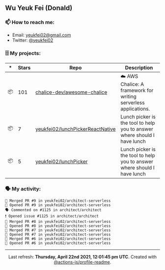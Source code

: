 ## Wu Yeuk Fei (Donald)

### 📫 How to reach me:

- Email: [yeukfei02@gmail.com](yeukfei02@gmail.com)
- Twitter: [@yeukfei02](https://twitter.com/yeukfei02)

### 🗄 My projects:

|*|Stars|Repo|Description|
|---|---|---|---|
| 📦 | 101 | [chalice-dev/awesome-chalice](https://github.com/chalice-dev/awesome-chalice) | ☁️ AWS Chalice: A framework for writing serverless applications. |
| 📦 | 7 | [yeukfei02/lunchPickerReactNative](https://github.com/yeukfei02/lunchPickerReactNative) | Lunch picker is the tool to help you to answer where should I have lunch |
| 📦 | 5 | [yeukfei02/lunchPicker](https://github.com/yeukfei02/lunchPicker) | Lunch picker is the tool to help you to answer where should I have lunch |

### 🗣 My activity:

```
🎉 Merged PR #9 in yeukfei02/architect-serverless
💪 Opened PR #9 in yeukfei02/architect-serverless
🗣 Commented on #1125 in architect/architect
❗️ Opened issue #1125 in architect/architect
🎉 Merged PR #8 in yeukfei02/architect-serverless
💪 Opened PR #8 in yeukfei02/architect-serverless
🎉 Merged PR #7 in yeukfei02/architect-serverless
💪 Opened PR #7 in yeukfei02/architect-serverless
🎉 Merged PR #6 in yeukfei02/architect-serverless
💪 Opened PR #6 in yeukfei02/architect-serverless
```

<!-- <img src="https://github-readme-stats.vercel.app/api?username=yeukfei02&show_icons=true&count_private=true&theme=radical" />

<img src="https://github-readme-stats.vercel.app/api/top-langs/?username=yeukfei02&theme=radical" /> -->

---

<p align="center">Last refresh: <b>Thursday, April 22nd 2021, 12:01:45 pm UTC</b>. Created with <a href=https://github.com/marketplace/actions/profile-readme>@actions-js/profile-readme</a>.</p>
